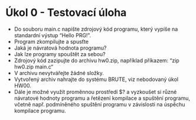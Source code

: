 # Úkol 0 - Testovací úloha

- Do souboru main.c napište zdrojový kód programu, který vypíše na standardní výstup “Hello PRG!”.
- Program zkompilujte a spusťte
- Jaká je návratová hodnota programu?
- Jak lze programy spouštět za sebou?
- Zdrojový kód zazipujte do archivu hw0.zip, například příkazem: “zip hw0.zip main.c“
- V archivu nevytvářejte žádné složky.
- Vytvořený archiv nahrajte do systému BRUTE, viz nebodovaný úkol HW00.
- Dále je možné využít proměnnou prostředí $? a vyzkoušet si různé návratové hodnoty programu a řetězení kompilace a spuštění programu, včetně např. podmíněného spuštění programu v závislosti na úspěchu kompilace programu.
